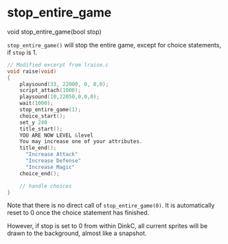 # stop_entire_game

<Prototype>void stop_entire_game(bool stop)</Prototype>

`stop_entire_game()` will stop the entire game, except for choice statements, if `stop` is 1.

```c
// Modified excerpt from lraise.c
void raise(void)
{
    playsound(33, 22000, 0, 0,0);
    script_attach(1000);
    playsound(10,22050,0,0,0);
    wait(1000);
    stop_entire_game(1);
    choice_start();
    set_y 240
    title_start();
    YOU ARE NOW LEVEL &level
    You may increase one of your attributes.
    title_end();
      "Increase Attack"
      "Increase Defense"
      "Increase Magic"
    choice_end();

    // handle choices
}
```

Note that there is no direct call of `stop_entire_game(0)`. It is automatically reset to 0 once the choice statement has finished.

However, if stop is set to 0 from within DinkC, all current sprites will be drawn to the background, almost like a snapshot.

